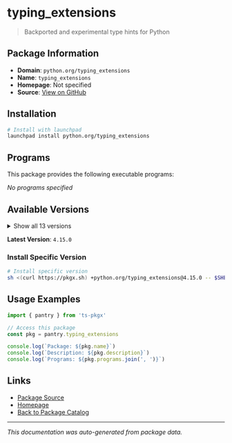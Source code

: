 # typing_extensions

> Backported and experimental type hints for Python

## Package Information

- **Domain**: `python.org/typing_extensions`
- **Name**: `typing_extensions`
- **Homepage**: Not specified
- **Source**: [View on GitHub](https://github.com/pkgxdev/pantry/tree/main/projects/python.org/typing_extensions/package.yml)

## Installation

```bash
# Install with launchpad
launchpad install python.org/typing_extensions
```

## Programs

This package provides the following executable programs:

*No programs specified*

## Available Versions

<details>
<summary>Show all 13 versions</summary>

- `4.15.0`, `4.14.1`, `4.14.0`, `4.13.2`, `4.13.1`
- `4.13.0`, `4.12.2`, `4.12.1`, `4.12.0`, `4.11.0`
- `4.10.0`, `4.9.0`, `4.8.0`

</details>

**Latest Version**: `4.15.0`

### Install Specific Version

```bash
# Install specific version
sh <(curl https://pkgx.sh) +python.org/typing_extensions@4.15.0 -- $SHELL -i
```

## Usage Examples

```typescript
import { pantry } from 'ts-pkgx'

// Access this package
const pkg = pantry.typing_extensions

console.log(`Package: ${pkg.name}`)
console.log(`Description: ${pkg.description}`)
console.log(`Programs: ${pkg.programs.join(', ')}`)
```

## Links

- [Package Source](https://github.com/pkgxdev/pantry/tree/main/projects/python.org/typing_extensions/package.yml)
- [Homepage](#)
- [Back to Package Catalog](../../../package-catalog.md)

---

*This documentation was auto-generated from package data.*
